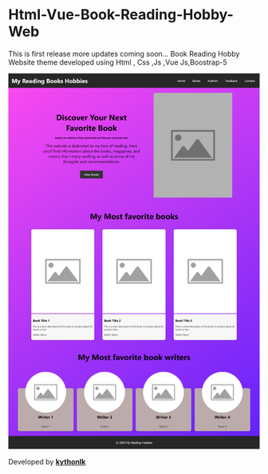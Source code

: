 # Html-Vue-Book-Reading-Hobby-Web

This is first release more updates coming soon...
Book Reading Hobby Website theme developed using Html , Css ,Js ,Vue Js,Boostrap-5



![Screenshot](https://github.com/Kythonlk/Html-Vue-Hobby-Web/blob/main/hobby-img.png?raw=true)



Developed by [**kythonlk**](kythonlk.com)
